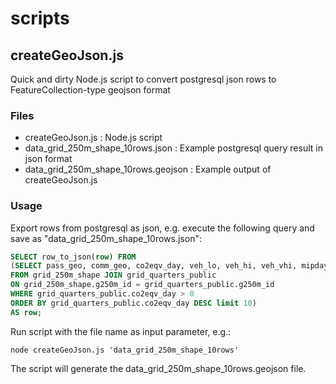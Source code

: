 # scripts

## createGeoJson.js
Quick and dirty Node.js script to convert postgresql json rows to FeatureCollection-type geojson format

### Files
- createGeoJson.js : Node.js script
- data_grid_250m_shape_10rows.json : Example postgresql query result in json format
- data_grid_250m_shape_10rows.geojson : Example output of createGeoJson.js

### Usage
Export rows from postgresql as json, e.g. execute the following query and save as "data_grid_250m_shape_10rows.json":  
```sql
SELECT row_to_json(row) FROM 
(SELECT pass_geo, comm_geo, co2eqv_day, veh_lo, veh_hi, veh_vhi, mipdaycomm, mpg_eff, glpdaypass, st_asgeojson(st_astext(st_transform(geom,4326))) 
FROM grid_250m_shape JOIN grid_quarters_public  
ON grid_250m_shape.g250m_id = grid_quarters_public.g250m_id 
WHERE grid_quarters_public.co2eqv_day > 0 
ORDER BY grid_quarters_public.co2eqv_day DESC limit 10) 
AS row;
```

Run script with the file name as input parameter, e.g.:

`node createGeoJson.js 'data_grid_250m_shape_10rows'`

The script will generate the data_grid_250m_shape_10rows.geojson file.
